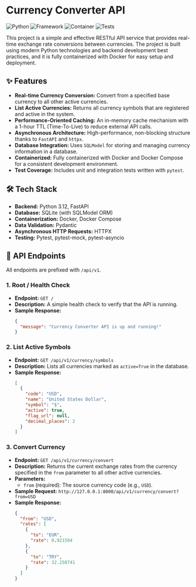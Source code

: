 # Currency Converter API

![Python](https://img.shields.io/badge/Python-3.12-blue.svg)
![Framework](https://img.shields.io/badge/Framework-FastAPI-green.svg)
![Container](https://img.shields.io/badge/Container-Docker-blue.svg)
![Tests](https://img.shields.io/badge/Tests-Pytest-red.svg)

This project is a simple and effective RESTful API service that provides real-time exchange rate conversions between currencies. The project is built using modern Python technologies and backend development best practices, and it is fully containerized with Docker for easy setup and deployment.

## ✨ Features

-   **Real-time Currency Conversion:** Convert from a specified base currency to all other active currencies.
-   **List Active Currencies:** Returns all currency symbols that are registered and active in the system.
-   **Performance-Oriented Caching:** An in-memory cache mechanism with a 1-hour TTL (Time-To-Live) to reduce external API calls.
-   **Asynchronous Architecture:** High-performance, non-blocking structure thanks to `FastAPI` and `httpx`.
-   **Database Integration:** Uses `SQLModel` for storing and managing currency information in a database.
-   **Containerized:** Fully containerized with Docker and Docker Compose for a consistent development environment.
-   **Test Coverage:** Includes unit and integration tests written with `pytest`.

## 🛠️ Tech Stack

-   **Backend:** Python 3.12, FastAPI
-   **Database:** SQLite (with SQLModel ORM)
-   **Containerization:** Docker, Docker Compose
-   **Data Validation:** Pydantic
-   **Asynchronous HTTP Requests:** HTTPX
-   **Testing:** Pytest, pytest-mock, pytest-asyncio

## 📖 API Endpoints

All endpoints are prefixed with `/api/v1`.

### 1. Root / Health Check

-   **Endpoint:** `GET /`
-   **Description:** A simple health check to verify that the API is running.
-   **Sample Response:**
    ```json
    {
      "message": "Currency Converter API is up and running!"
    }
    ```

### 2. List Active Symbols

-   **Endpoint:** `GET /api/v1/currency/symbols`
-   **Description:** Lists all currencies marked as `active=True` in the database.
-   **Sample Response:**
    ```json
    [
      {
        "code": "USD",
        "name": "United States Dollar",
        "symbol": "$",
        "active": true,
        "flag_url": null,
        "decimal_places": 2
      }
    ]
    ```

### 3. Convert Currency

-   **Endpoint:** `GET /api/v1/currency/convert`
-   **Description:** Returns the current exchange rates from the currency specified in the `from` parameter to all other active currencies.
-   **Parameters:**
    -   `from` (required): The source currency code (e.g., `USD`).
-   **Sample Request:** `http://127.0.0.1:8000/api/v1/currency/convert?from=USD`
-   **Sample Response:**
    ```json
    {
      "from": "USD",
      "rates": [
        {
          "to": "EUR",
          "rate": 0.921504
        },
        {
          "to": "TRY",
          "rate": 32.258741
        }
      ]
    }
    ```